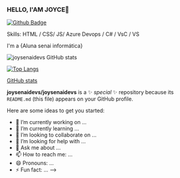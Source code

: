 ### HELLO, I'AM JOYCE👋
[![Github Badge](https://img.shields.io/badge/-Github-000?style=flat-square&logo=Github&logoColor=white&link=https://github.com/joysenaidevs)](https://github.com/joysenaidevs)

Skills: HTML / CSS/ JS/ Azure Devops / C# / VsC / VS 


I'm a {Aluna senai informática} 

![joysenaidevs GitHub stats](https://github-readme-stats.vercel.app/api?username=joysenaidevs&show_icons=true&theme=radical)

[![Top Langs](https://github-readme-stats.vercel.app/api/top-langs/?username=joysenaidevs&layout=compact)](https://github.com/anuraghazra/github-readme-stats)

[GitHub stats](https://github.com/joysenaidevs/joysenaidevs)


**joysenaidevs/joysenaidevs** is a ✨ _special_ ✨ repository because its `README.md` (this file) appears on your GitHub profile.

Here are some ideas to get you started:

- 🔭 I’m currently working on ...
- 🌱 I’m currently learning ...
- 👯 I’m looking to collaborate on ...
- 🤔 I’m looking for help with ...
- 💬 Ask me about ...
- 📫 How to reach me: ...
- 😄 Pronouns: ...
- ⚡ Fun fact: ...
-->
